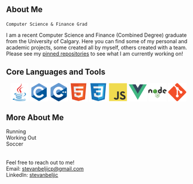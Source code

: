 ## About Me

`` Computer Science & Finance Grad ``

I am a recent Computer Science and Finance (Combined Degree) graduate from the University of Calgary. Here you can find some of my personal and academic projects, some created all by myself, others created with a team. 
Please see my [pinned repositories](https://github.com/stevanbeljic?tab=repositories&q=&type=&language=&sort=stargazers) to see what I am currently working on!

## Core Languages and Tools
<div style="display: flex; flex-direction: row; align-items: center; justify-content: center; text-align: center;">
  <div>
    <img style="width: 50px;" src="https://github.com/devicons/devicon/blob/v2.16.0/icons/java/java-original.svg" alt="Java">
    <img style="width: 50px;" src="https://github.com/devicons/devicon/blob/v2.16.0/icons/c/c-original.svg" alt="C">
    <img style="width: 50px;" src="https://github.com/devicons/devicon/blob/v2.16.0/icons/cplusplus/cplusplus-original.svg" alt="C++">
    <img style="width: 50px;" src="https://github.com/devicons/devicon/blob/v2.16.0/icons/html5/html5-original.svg" alt="HTML">
    <img style="width: 50px;" src="https://github.com/devicons/devicon/blob/v2.16.0/icons/css3/css3-original.svg" alt="CSS">
    <img style="width: 50px;" src="https://github.com/devicons/devicon/blob/v2.16.0/icons/javascript/javascript-original.svg" alt="Javascript">
    <img style="width: 50px;" src="https://github.com/devicons/devicon/blob/v2.16.0/icons/vuejs/vuejs-original.svg" alt="Vue.js">
    <img style="width: 50px;" src="https://github.com/devicons/devicon/blob/v2.16.0/icons/nodejs/nodejs-original-wordmark.svg" alt="Node.js">
    <img style="width: 50px;" src="https://github.com/devicons/devicon/blob/v2.16.0/icons/git/git-original.svg" alt="git">
    
  </div>
</div>

## More About Me
Running<br>
Working Out<br>
Soccer<br>
<br><br>
Feel free to reach out to me!<br>
Email: stevanbeljicp@gmail.com<br>
LinkedIn: [stevanbeljic](https://www.linkedin.com/in/stevanbeljic/)

